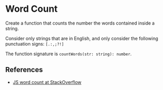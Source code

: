 <h1>Word Count</h1>

<p>Create a function that counts the number the words contained inside a string.</p>

<p>Consider only strings that are in English, and only consider the following punctuation signs: <code>[.:,;?!]</code></p>

<p>The function signature is <code>countWords(str: string): number</code>.</p>

<h2>References</h2>

<ul>
  <li><a href="https://stackoverflow.com/q/18679576/1690799">JS word count at StackOverflow</a></li>
</ul>
